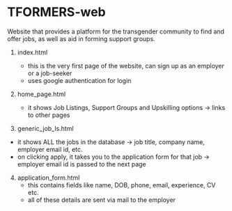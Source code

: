 # TFORMERS-web
Website that provides a platform for the transgender community to find and offer jobs, as well as aid in forming support groups.

1) index.html
   - this is the very first page of the website, can sign up as an employer or a job-seeker
   - uses google authentication for login

2) home_page.html
   - it shows Job Listings, Support Groups and Upskilling options -> links to other pages

3) generic_job_ls.html
  - it shows ALL the jobs in the database -> job title, company name, employer email id, etc.
  - on clicking apply, it takes you to the application form for that job -> employer email id is passed to the next page

4) application_form.html
   - this contains fields like name, DOB, phone, email, experience, CV etc.
   - all of these details are sent via mail to the employer

